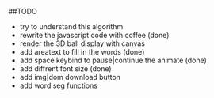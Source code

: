 ##TODO

* try to understand this algorithm
* rewrite the javascript code with coffee (done)
* render the 3D ball display with canvas
* add areatext to fill in the words (done)
* add space keybind to pause|continue the animate (done)
* add diffrent font size (done)
* add img|dom download button
* add word seg functions
